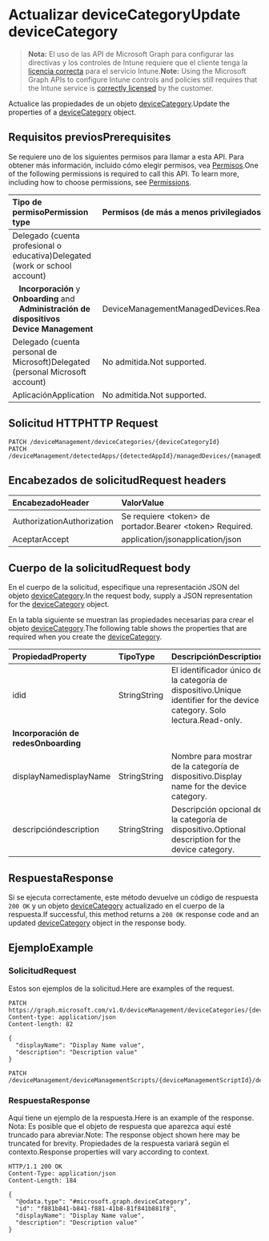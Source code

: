 # <a name="update-devicecategory"></a><span data-ttu-id="60585-101">Actualizar deviceCategory</span><span class="sxs-lookup"><span data-stu-id="60585-101">Update deviceCategory</span></span>

> <span data-ttu-id="60585-102">**Nota:** El uso de las API de Microsoft Graph para configurar las directivas y los controles de Intune requiere que el cliente tenga la [licencia correcta](https://go.microsoft.com/fwlink/?linkid=839381) para el servicio Intune.</span><span class="sxs-lookup"><span data-stu-id="60585-102">**Note:** Using the Microsoft Graph APIs to configure Intune controls and policies still requires that the Intune service is [correctly licensed](https://go.microsoft.com/fwlink/?linkid=839381) by the customer.</span></span>

<span data-ttu-id="60585-103">Actualice las propiedades de un objeto [deviceCategory](../resources/intune_shared_devicecategory.md).</span><span class="sxs-lookup"><span data-stu-id="60585-103">Update the properties of a [deviceCategory](../resources/intune_shared_devicecategory.md) object.</span></span>
## <a name="prerequisites"></a><span data-ttu-id="60585-104">Requisitos previos</span><span class="sxs-lookup"><span data-stu-id="60585-104">Prerequisites</span></span>
<span data-ttu-id="60585-p101">Se requiere uno de los siguientes permisos para llamar a esta API. Para obtener más información, incluido cómo elegir permisos, vea [Permisos](../../../concepts/permissions_reference.md).</span><span class="sxs-lookup"><span data-stu-id="60585-p101">One of the following permissions is required to call this API. To learn more, including how to choose permissions, see [Permissions](../../../concepts/permissions_reference.md).</span></span>

|<span data-ttu-id="60585-107">Tipo de permiso</span><span class="sxs-lookup"><span data-stu-id="60585-107">Permission type</span></span>|<span data-ttu-id="60585-108">Permisos (de más a menos privilegiados)</span><span class="sxs-lookup"><span data-stu-id="60585-108">Permissions (from most to least privileged)</span></span>|
|:---|:---|
|<span data-ttu-id="60585-109">Delegado (cuenta profesional o educativa)</span><span class="sxs-lookup"><span data-stu-id="60585-109">Delegated (work or school account)</span></span>||
| <span data-ttu-id="60585-110">&nbsp;&nbsp; **Incorporación** y</span><span class="sxs-lookup"><span data-stu-id="60585-110">&nbsp; &nbsp; **Onboarding** and</span></span> <br> <span data-ttu-id="60585-111">&nbsp;&nbsp; **Administración de dispositivos**</span><span class="sxs-lookup"><span data-stu-id="60585-111">&nbsp; &nbsp; **Device Management**</span></span>| <span data-ttu-id="60585-112">DeviceManagementManagedDevices.ReadWrite.All</span><span class="sxs-lookup"><span data-stu-id="60585-112">DeviceManagementManagedDevices.ReadWrite.All</span></span>|
|<span data-ttu-id="60585-113">Delegado (cuenta personal de Microsoft)</span><span class="sxs-lookup"><span data-stu-id="60585-113">Delegated (personal Microsoft account)</span></span>|<span data-ttu-id="60585-114">No admitida.</span><span class="sxs-lookup"><span data-stu-id="60585-114">Not supported.</span></span>|
|<span data-ttu-id="60585-115">Aplicación</span><span class="sxs-lookup"><span data-stu-id="60585-115">Application</span></span>|<span data-ttu-id="60585-116">No admitida.</span><span class="sxs-lookup"><span data-stu-id="60585-116">Not supported.</span></span>|

## <a name="http-request"></a><span data-ttu-id="60585-117">Solicitud HTTP</span><span class="sxs-lookup"><span data-stu-id="60585-117">HTTP Request</span></span>
<!-- {
  "blockType": "ignored"
}
-->
``` http
PATCH /deviceManagement/deviceCategories/{deviceCategoryId}
PATCH /deviceManagement/detectedApps/{detectedAppId}/managedDevices/{managedDeviceId}/deviceCategory
```

## <a name="request-headers"></a><span data-ttu-id="60585-118">Encabezados de solicitud</span><span class="sxs-lookup"><span data-stu-id="60585-118">Request headers</span></span>
|<span data-ttu-id="60585-119">Encabezado</span><span class="sxs-lookup"><span data-stu-id="60585-119">Header</span></span>|<span data-ttu-id="60585-120">Valor</span><span class="sxs-lookup"><span data-stu-id="60585-120">Value</span></span>|
|:---|:---|
|<span data-ttu-id="60585-121">Authorization</span><span class="sxs-lookup"><span data-stu-id="60585-121">Authorization</span></span>|<span data-ttu-id="60585-122">Se requiere &lt;token&gt; de portador.</span><span class="sxs-lookup"><span data-stu-id="60585-122">Bearer &lt;token&gt; Required.</span></span>|
|<span data-ttu-id="60585-123">Aceptar</span><span class="sxs-lookup"><span data-stu-id="60585-123">Accept</span></span>|<span data-ttu-id="60585-124">application/json</span><span class="sxs-lookup"><span data-stu-id="60585-124">application/json</span></span>|

## <a name="request-body"></a><span data-ttu-id="60585-125">Cuerpo de la solicitud</span><span class="sxs-lookup"><span data-stu-id="60585-125">Request body</span></span>
<span data-ttu-id="60585-126">En el cuerpo de la solicitud, especifique una representación JSON del objeto [deviceCategory](../resources/intune_shared_devicecategory.md).</span><span class="sxs-lookup"><span data-stu-id="60585-126">In the request body, supply a JSON representation for the [deviceCategory](../resources/intune_shared_devicecategory.md) object.</span></span>

<span data-ttu-id="60585-127">En la tabla siguiente se muestran las propiedades necesarias para crear el objeto [deviceCategory](../resources/intune_shared_devicecategory.md).</span><span class="sxs-lookup"><span data-stu-id="60585-127">The following table shows the properties that are required when you create the [deviceCategory](../resources/intune_shared_devicecategory.md).</span></span>

|<span data-ttu-id="60585-128">Propiedad</span><span class="sxs-lookup"><span data-stu-id="60585-128">Property</span></span>|<span data-ttu-id="60585-129">Tipo</span><span class="sxs-lookup"><span data-stu-id="60585-129">Type</span></span>|<span data-ttu-id="60585-130">Descripción</span><span class="sxs-lookup"><span data-stu-id="60585-130">Description</span></span>|
|:---|:---|:---|
|<span data-ttu-id="60585-131">id</span><span class="sxs-lookup"><span data-stu-id="60585-131">id</span></span>|<span data-ttu-id="60585-132">String</span><span class="sxs-lookup"><span data-stu-id="60585-132">String</span></span>|<span data-ttu-id="60585-133">El identificador único de la categoría de dispositivo.</span><span class="sxs-lookup"><span data-stu-id="60585-133">Unique identifier for the device category.</span></span> <span data-ttu-id="60585-134">Solo lectura.</span><span class="sxs-lookup"><span data-stu-id="60585-134">Read-only.</span></span>|
|<span data-ttu-id="60585-135">**Incorporación de redes**</span><span class="sxs-lookup"><span data-stu-id="60585-135">**Onboarding**</span></span>|
|<span data-ttu-id="60585-136">displayName</span><span class="sxs-lookup"><span data-stu-id="60585-136">displayName</span></span>|<span data-ttu-id="60585-137">String</span><span class="sxs-lookup"><span data-stu-id="60585-137">String</span></span>|<span data-ttu-id="60585-138">Nombre para mostrar de la categoría de dispositivo.</span><span class="sxs-lookup"><span data-stu-id="60585-138">Display name for the device category.</span></span>|
|<span data-ttu-id="60585-139">descripción</span><span class="sxs-lookup"><span data-stu-id="60585-139">description</span></span>|<span data-ttu-id="60585-140">String</span><span class="sxs-lookup"><span data-stu-id="60585-140">String</span></span>|<span data-ttu-id="60585-141">Descripción opcional de la categoría de dispositivo.</span><span class="sxs-lookup"><span data-stu-id="60585-141">Optional description for the device category.</span></span>|



## <a name="response"></a><span data-ttu-id="60585-142">Respuesta</span><span class="sxs-lookup"><span data-stu-id="60585-142">Response</span></span>
<span data-ttu-id="60585-143">Si se ejecuta correctamente, este método devuelve un código de respuesta `200 OK` y un objeto [deviceCategory](../resources/intune_shared_devicecategory.md) actualizado en el cuerpo de la respuesta.</span><span class="sxs-lookup"><span data-stu-id="60585-143">If successful, this method returns a `200 OK` response code and an updated [deviceCategory](../resources/intune_shared_devicecategory.md) object in the response body.</span></span>

## <a name="example"></a><span data-ttu-id="60585-144">Ejemplo</span><span class="sxs-lookup"><span data-stu-id="60585-144">Example</span></span>
### <a name="request"></a><span data-ttu-id="60585-145">Solicitud</span><span class="sxs-lookup"><span data-stu-id="60585-145">Request</span></span>
<span data-ttu-id="60585-146">Estos son ejemplos de la solicitud.</span><span class="sxs-lookup"><span data-stu-id="60585-146">Here are examples of the request.</span></span>
``` http
PATCH https://graph.microsoft.com/v1.0/deviceManagement/deviceCategories/{deviceCategoryId}
Content-type: application/json
Content-length: 82

{
  "displayName": "Display Name value",
  "description": "Description value"
}

PATCH /deviceManagement/deviceManagementScripts/{deviceManagementScriptId}/deviceRunStates/{deviceManagementScriptDeviceStateId}/managedDevice/deviceCategory
```

### <a name="response"></a><span data-ttu-id="60585-147">Respuesta</span><span class="sxs-lookup"><span data-stu-id="60585-147">Response</span></span>
<span data-ttu-id="60585-148">Aquí tiene un ejemplo de la respuesta.</span><span class="sxs-lookup"><span data-stu-id="60585-148">Here is an example of the response.</span></span> <span data-ttu-id="60585-149">Nota: Es posible que el objeto de respuesta que aparezca aquí esté truncado para abreviar.</span><span class="sxs-lookup"><span data-stu-id="60585-149">Note: The response object shown here may be truncated for brevity.</span></span> <span data-ttu-id="60585-150">Propiedades de la respuesta variará según el contexto.</span><span class="sxs-lookup"><span data-stu-id="60585-150">Response properties will vary according to context.</span></span>
``` http
HTTP/1.1 200 OK
Content-Type: application/json
Content-Length: 184

{
  "@odata.type": "#microsoft.graph.deviceCategory",
  "id": "f881b841-b841-f881-41b8-81f841b881f8",
  "displayName": "Display Name value",
  "description": "Description value"
}
```



